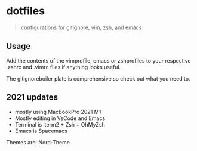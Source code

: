 # dotfiles
> configurations for gitignore, vim, zsh, and emacs

## Usage

Add the contents of the vimprofile, emacs or zshprofiles to your respective .zshrc and .vimrc files if anything looks useful.

The gitignoreboiler plate is comprehensive so check out what you need to.


## 2021 updates

- mostly using MacBookPro 2021 M1
- Mostly editing in VsCode and Emacs
- Terminal is iterm2 + Zsh + OhMyZsh
- Emacs is Spacemacs

Themes are: Nord-Theme